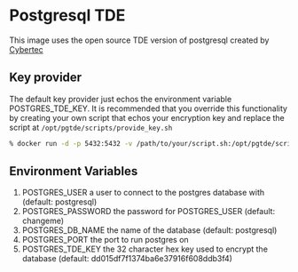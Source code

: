 # Postgresql TDE

This image uses the open source TDE version of postgresql created by [Cybertec](https://www.cybertec-postgresql.com/en/products/postgresql-transparent-data-encryption/)

## Key provider

The default key provider just echos the environment variable POSTGRES_TDE_KEY. It is recommended that you override this functionality by creating your own script that echos your encryption key and replace the script at `/opt/pgtde/scripts/provide_key.sh`

```bash
% docker run -d -p 5432:5432 -v /path/to/your/script.sh:/opt/pgtde/scripts/provide_key.sh pgsqltde
```

## Environment Variables

1. POSTGRES_USER a user to connect to the postgres database with (default: postgresql)
1. POSTGRES_PASSWORD the password for POSTGRES_USER (default: changeme)
1. POSTGRES_DB_NAME the name of the database (default: postgresql)
1. POSTGRES_PORT the port to run postgres on
1. POSTGRES_TDE_KEY the 32 character hex key used to encrypt the database (default: dd015df7f1374ba6e37916f608ddb3f4)
